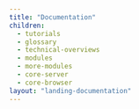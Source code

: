 ```yaml
---
title: "Documentation"
children:
  - tutorials
  - glossary
  - technical-overviews
  - modules
  - more-modules
  - core-server
  - core-browser
layout: "landing-documentation"
---
```

